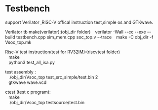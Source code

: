 # Testbench
support Verilator ,RISC-V offical instruction test,simple os and GTKwave.  

Verilator tb make(verilator):(obj_dir folder) 
   &ensp; verilator -Wall --cc --exe --build testbench.cpp sim_mem.cpp soc_top.v --trace
   &ensp; make -C obj_dir -f Vsoc_top.mk

Risc-V test instruction(test for RV32IM):(riscvtest folder)  
  &ensp;  make  
  &ensp;  python3 test_all_isa.py  

test assembly :  
  &ensp;  ./obj_dir/Vsoc_top test_src_simple/test.bin 2  
  &ensp;  gtkwave wave.vcd  

ctest (test c program):  
  &ensp;  make  
   &ensp; ./obj_dir/Vsoc_top testsource/test.bin  
 
